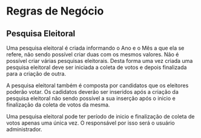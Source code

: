 # __Regras de Negócio__
## Pesquisa Eleitoral
Uma pesquisa eleitoral é criada informando o Ano e o Mês a que ela se refere, não sendo possível criar duas com os mesmos valores. Não é possível criar várias pesquisas eleitorais. Desta forma uma vez criada uma pesquisa eleitoral deve ser iniciada a coleta de votos e depois finalizada para a criação de outra.

A pesquisa eleitoral também é composta por candidatos que os eleitores poderão votar. Os cadidatos deverão ser inseridos após a criação da pesquisa eleitoral não sendo possível a sua inserção após o inicio e finalização da coleta de votos da mesma.

Uma pesquisa eleitoral pode ter período de inicio e finalização de coleta de votos apenas uma única vez. O responsável por isso será o usuário administrador.